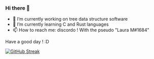 ### Hi there 👋
- 🔭 I’m currently working on tree data structure software
- 🌱 I’m currently learning C and Rust languages
- 📫 How to reach me: discordo ! With the pseudo "Laura M#1684"

Have a good day ! :D 

[![GitHub Streak](http://github-readme-streak-stats.herokuapp.com?user=Pockylolo&theme=nightowl&date_format=j%20M%5B%20Y%5D)](https://git.io/streak-stats)
<!--
**Pockylolo/Pockylolo** is a ✨ _special_ ✨ repository because its `README.md` (this file) appears on your GitHub profile.

Here are some ideas to get you started:

- 🔭 I’m currently working on ...
- 🌱 I’m currently learning ...
- 👯 I’m looking to collaborate on ...
- 🤔 I’m looking for help with ...
- 💬 Ask me about ...
- 📫 How to reach me: ...
- 😄 Pronouns: ...
- ⚡ Fun fact: ...
-->
